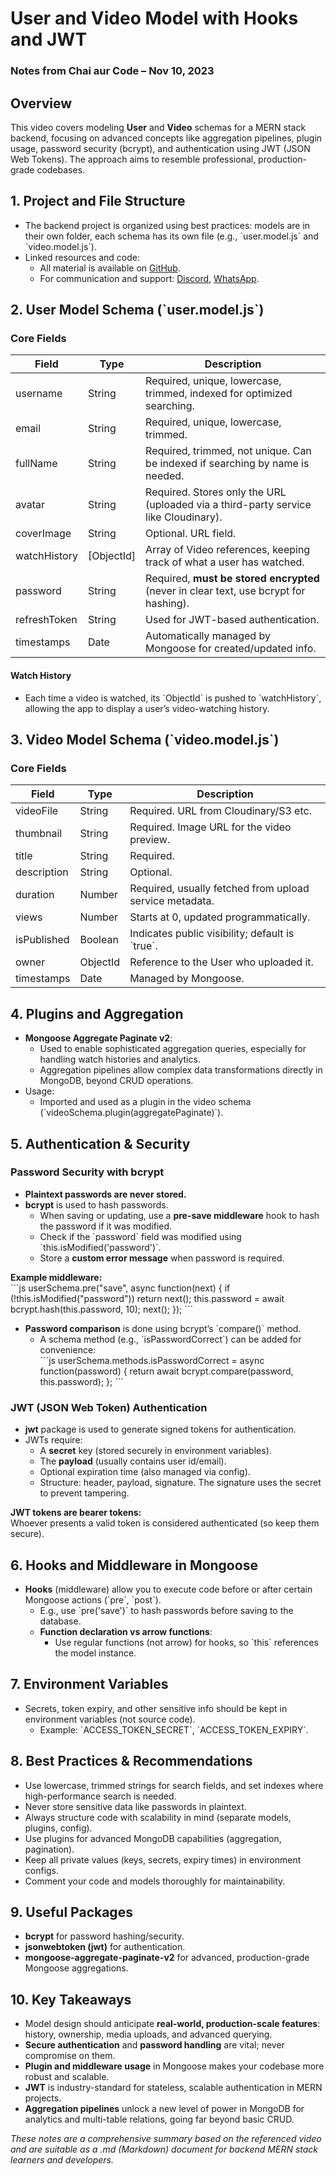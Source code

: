 # User and Video Model with Hooks and JWT  
### Notes from Chai aur Code – Nov 10, 2023

## Overview

This video covers modeling **User** and **Video** schemas for a MERN stack backend, focusing on advanced concepts like aggregation pipelines, plugin usage, password security (bcrypt), and authentication using JWT (JSON Web Tokens). The approach aims to resemble professional, production-grade codebases.

## 1. Project and File Structure

- The backend project is organized using best practices: models are in their own folder, each schema has its own file (e.g., \`user.model.js\` and \`video.model.js\`).
- Linked resources and code:  
  - All material is available on [GitHub](https://github.com/hiteshchoudhary/chai-backend).  
  - For communication and support: [Discord](https://hitesh.ai/discord), [WhatsApp](https://hitesh.ai/whatsapp).

## 2. User Model Schema (\`user.model.js\`)

### Core Fields

| Field         | Type       | Description                                                                                 |
|---------------|------------|--------------------------------------------------------------------------------------------|
| username      | String     | Required, unique, lowercase, trimmed, indexed for optimized searching.                     |
| email         | String     | Required, unique, lowercase, trimmed.                                                      |
| fullName      | String     | Required, trimmed, not unique. Can be indexed if searching by name is needed.              |
| avatar        | String     | Required. Stores only the URL (uploaded via a third-party service like Cloudinary).        |
| coverImage    | String     | Optional. URL field.                                                                       |
| watchHistory  | [ObjectId] | Array of Video references, keeping track of what a user has watched.                       |
| password      | String     | Required, **must be stored encrypted** (never in clear text, use bcrypt for hashing).      |
| refreshToken  | String     | Used for JWT-based authentication.                                                         |
| timestamps    | Date       | Automatically managed by Mongoose for created/updated info.                                |

#### Watch History 
- Each time a video is watched, its \`ObjectId\` is pushed to \`watchHistory\`, allowing the app to display a user’s video-watching history.

## 3. Video Model Schema (\`video.model.js\`)

### Core Fields

| Field        | Type      | Description                                                                                  |
|--------------|-----------|----------------------------------------------------------------------------------------------|
| videoFile    | String    | Required. URL from Cloudinary/S3 etc.                                                        |
| thumbnail    | String    | Required. Image URL for the video preview.                                                   |
| title        | String    | Required.                                                                                    |
| description  | String    | Optional.                                                                                    |
| duration     | Number    | Required, usually fetched from upload service metadata.                                      |
| views        | Number    | Starts at 0, updated programmatically.                                                       |
| isPublished  | Boolean   | Indicates public visibility; default is \`true\`.                                              |
| owner        | ObjectId  | Reference to the User who uploaded it.                                                       |
| timestamps   | Date      | Managed by Mongoose.                                                                         |

## 4. Plugins and Aggregation

- **Mongoose Aggregate Paginate v2**:  
  - Used to enable sophisticated aggregation queries, especially for handling watch histories and analytics.
  - Aggregation pipelines allow complex data transformations directly in MongoDB, beyond CRUD operations.
- Usage:  
  - Imported and used as a plugin in the video schema (\`videoSchema.plugin(aggregatePaginate)\`).

## 5. Authentication & Security

### Password Security with bcrypt

- **Plaintext passwords are never stored.**
- **bcrypt** is used to hash passwords.
  - When saving or updating, use a **pre-save middleware** hook to hash the password if it was modified.
  - Check if the \`password\` field was modified using \`this.isModified('password')\`.
  - Store a **custom error message** when password is required.

**Example middleware:**  
\`\`\`js
userSchema.pre("save", async function(next) {
  if (!this.isModified("password")) return next();
  this.password = await bcrypt.hash(this.password, 10);
  next();
});
\`\`\`

- **Password comparison** is done using bcrypt’s \`compare()\` method.
  - A schema method (e.g., \`isPasswordCorrect\`) can be added for convenience:  
\`\`\`js
userSchema.methods.isPasswordCorrect = async function(password) {
  return await bcrypt.compare(password, this.password);
};
\`\`\`

### JWT (JSON Web Token) Authentication

- **jwt** package is used to generate signed tokens for authentication.
- JWTs require:
  - A **secret** key (stored securely in environment variables).
  - The **payload** (usually contains user id/email).
  - Optional expiration time (also managed via config).
  - Structure: header, payload, signature. The signature uses the secret to prevent tampering.

**JWT tokens are bearer tokens:**  
Whoever presents a valid token is considered authenticated (so keep them secure).

## 6. Hooks and Middleware in Mongoose

- **Hooks** (middleware) allow you to execute code before or after certain Mongoose actions (\`pre\`, \`post\`).
  - E.g., use \`pre('save')\` to hash passwords before saving to the database.
  - **Function declaration vs arrow functions**:  
    - Use regular functions (not arrow) for hooks, so \`this\` references the model instance.

## 7. Environment Variables

- Secrets, token expiry, and other sensitive info should be kept in environment variables (not source code).
  - Example: \`ACCESS_TOKEN_SECRET\`, \`ACCESS_TOKEN_EXPIRY\`.

## 8. Best Practices & Recommendations

- Use lowercase, trimmed strings for search fields, and set indexes where high-performance search is needed.
- Never store sensitive data like passwords in plaintext.
- Always structure code with scalability in mind (separate models, plugins, config).
- Use plugins for advanced MongoDB capabilities (aggregation, pagination).
- Keep all private values (keys, secrets, expiry times) in environment configs.
- Comment your code and models thoroughly for maintainability.

## 9. Useful Packages

- **bcrypt** for password hashing/security.
- **jsonwebtoken (jwt)** for authentication.
- **mongoose-aggregate-paginate-v2** for advanced, production-grade Mongoose aggregations.

## 10. Key Takeaways

- Model design should anticipate **real-world, production-scale features**: history, ownership, media uploads, and advanced querying.
- **Secure authentication** and **password handling** are vital; never compromise on them.
- **Plugin and middleware usage** in Mongoose makes your codebase more robust and scalable.
- **JWT** is industry-standard for stateless, scalable authentication in MERN projects.
- **Aggregation pipelines** unlock a new level of power in MongoDB for analytics and multi-table relations, going far beyond basic CRUD.

*These notes are a comprehensive summary based on the referenced video and are suitable as a .md (Markdown) document for backend MERN stack learners and developers.*
